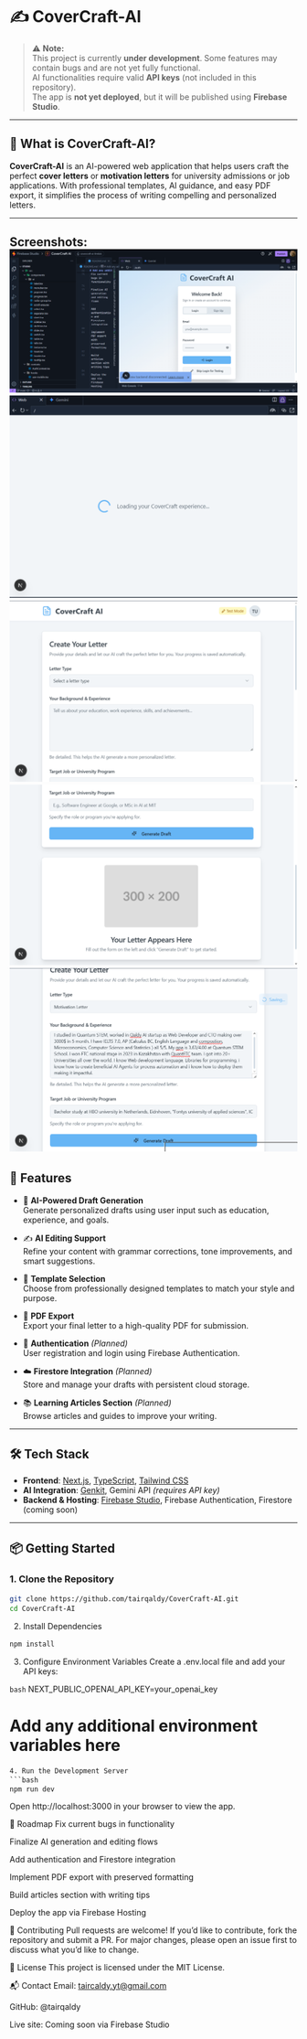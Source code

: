 # ✍️ CoverCraft-AI

> ⚠️ **Note:**  
> This project is currently **under development**. Some features may contain bugs and are not yet fully functional.  
> AI functionalities require valid **API keys** (not included in this repository).  
> The app is **not yet deployed**, but it will be published using **Firebase Studio**.

---

## 🌟 What is CoverCraft-AI?

**CoverCraft-AI** is an AI-powered web application that helps users craft the perfect **cover letters** or **motivation letters** for university admissions or job applications. With professional templates, AI guidance, and easy PDF export, it simplifies the process of writing compelling and personalized letters.

---
Screenshots:
![alt text](image.png)
![alt text](image-1.png)
![alt text](image-2.png)
![alt text](image-3.png)
![alt text](image-4.png)
---

## 🔧 Features

- 🧠 **AI-Powered Draft Generation**  
  Generate personalized drafts using user input such as education, experience, and goals.

- ✍️ **AI Editing Support**  
  Refine your content with grammar corrections, tone improvements, and smart suggestions.

- 🎨 **Template Selection**  
  Choose from professionally designed templates to match your style and purpose.

- 📄 **PDF Export**  
  Export your final letter to a high-quality PDF for submission.

- 🔐 **Authentication** *(Planned)*  
  User registration and login using Firebase Authentication.

- ☁️ **Firestore Integration** *(Planned)*  
  Store and manage your drafts with persistent cloud storage.

- 📚 **Learning Articles Section** *(Planned)*  
  Browse articles and guides to improve your writing.

---

## 🛠️ Tech Stack

- **Frontend**: [Next.js](https://nextjs.org/), [TypeScript](https://www.typescriptlang.org/), [Tailwind CSS](https://tailwindcss.com/)
- **AI Integration**: [Genkit](https://github.com/google/genkit), Gemini API *(requires API key)*
- **Backend & Hosting**: [Firebase Studio](https://firebase.google.com/), Firebase Authentication, Firestore (coming soon)

---

## 📦 Getting Started

### 1. Clone the Repository
```bash
git clone https://github.com/tairqaldy/CoverCraft-AI.git
cd CoverCraft-AI
```

2. Install Dependencies
```bash
npm install
```
3. Configure Environment Variables
Create a .env.local file and add your API keys:

```bash```
NEXT_PUBLIC_OPENAI_API_KEY=your_openai_key
# Add any additional environment variables here
```
4. Run the Development Server
```bash
npm run dev
```
Open http://localhost:3000 in your browser to view the app.

🚧 Roadmap
 Fix current bugs in functionality

 Finalize AI generation and editing flows

 Add authentication and Firestore integration

 Implement PDF export with preserved formatting

 Build articles section with writing tips

 Deploy the app via Firebase Hosting

🤝 Contributing
Pull requests are welcome! If you’d like to contribute, fork the repository and submit a PR. For major changes, please open an issue first to discuss what you’d like to change.

📜 License
This project is licensed under the MIT License.

📬 Contact
Email: taircaldy.yt@gmail.com

GitHub: @tairqaldy

Live site: Coming soon via Firebase Studio
